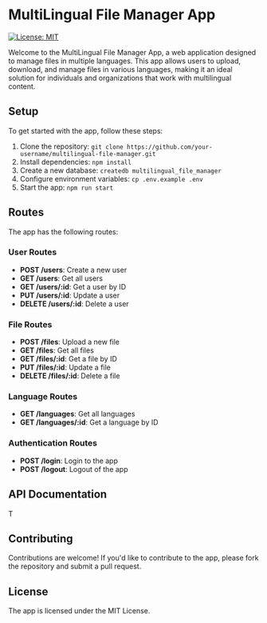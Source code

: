 # MultiLingual File Manager App

[![License: MIT](https://img.shields.io/badge/License-MIT-yellow.svg)](https://opensource.org/licenses/MIT)

Welcome to the MultiLingual File Manager App, a web application designed to manage files in multiple languages. This app allows users to upload, download, and manage files in various languages, making it an ideal solution for individuals and organizations that work with multilingual content.

## Setup

To get started with the app, follow these steps:

1. Clone the repository: `git clone https://github.com/your-username/multilingual-file-manager.git`
2. Install dependencies: `npm install`
3. Create a new database: `createdb multilingual_file_manager`
4. Configure environment variables: `cp .env.example .env`
5. Start the app: `npm run start`

## Routes

The app has the following routes:

### User Routes

* **POST /users**: Create a new user
* **GET /users**: Get all users
* **GET /users/:id**: Get a user by ID
* **PUT /users/:id**: Update a user
* **DELETE /users/:id**: Delete a user

### File Routes

* **POST /files**: Upload a new file
* **GET /files**: Get all files
* **GET /files/:id**: Get a file by ID
* **PUT /files/:id**: Update a file
* **DELETE /files/:id**: Delete a file

### Language Routes

* **GET /languages**: Get all languages
* **GET /languages/:id**: Get a language by ID

### Authentication Routes

* **POST /login**: Login to the app
* **POST /logout**: Logout of the app

## API Documentation

T
## Contributing

Contributions are welcome! If you'd like to contribute to the app, please fork the repository and submit a pull request.

## License

The app is licensed under the MIT License.